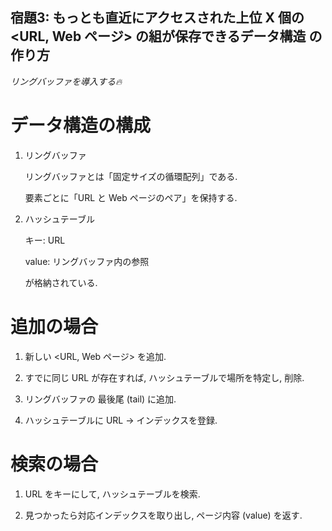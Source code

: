 ## 宿題3: もっとも直近にアクセスされた上位 X 個の <URL, Web ページ> の組が保存できるデータ構造 の作り方 ##

*リングバッファを導入する🔥*
# データ構造の構成
1. リングバッファ

    リングバッファとは「固定サイズの循環配列」である.

    要素ごとに「URL と Web ページのペア」を保持する.

2. ハッシュテーブル
    
    キー: URL

    value: リングバッファ内の参照

    が格納されている.

# 追加の場合

1. 新しい <URL, Web ページ> を追加.

2. すでに同じ URL が存在すれば, ハッシュテーブルで場所を特定し, 削除.

3. リングバッファの 最後尾 (tail) に追加.

4. ハッシュテーブルに URL → インデックスを登録.

# 検索の場合

1. URL をキーにして, ハッシュテーブルを検索.

2. 見つかったら対応インデックスを取り出し, ページ内容 (value) を返す.

# 
